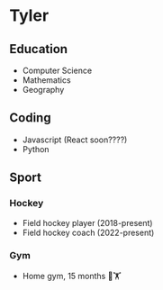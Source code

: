 **Tyler**
===============
## Education
* Computer Science
* Mathematics
* Geography
## Coding
* Javascript (React soon????)
* Python
## Sport
### Hockey
* Field hockey player (2018-present)
* Field hockey coach (2022-present)
### Gym
* Home gym, 15 months 💪🏋️

